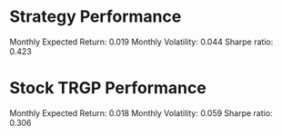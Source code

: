 # Strategy Performance
Monthly Expected Return: 0.019
Monthly Volatility: 0.044
Sharpe ratio: 0.423
# Stock TRGP Performance
Monthly Expected Return: 0.018
Monthly Volatility: 0.059
Sharpe ratio: 0.306
